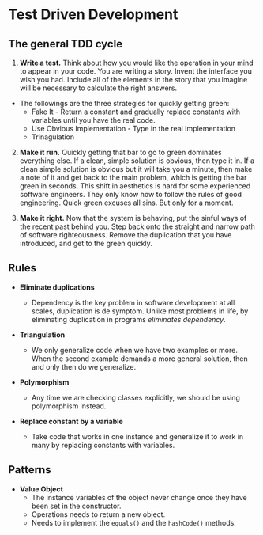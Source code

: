 # Test Driven Development

## The general TDD cycle

1. **Write a test.** Think about how you would like the operation in your mind to appear in your code. You are writing a story. Invent the interface you wish you had. Include all of the elements in the story that you imagine will be necessary to calculate the right answers.

- The followings are the three strategies for quickly getting green:
    - Fake It - Return a constant and gradually replace constants with variables until you have the real code.
    - Use Obvious Implementation - Type in the real Implementation
    - Trinagulation

2. **Make it run.** Quickly getting that bar to go to green dominates everything else. If a clean, simple solution is obvious, then type it in. If a clean simple solution is obvious but it will take you a minute, then make a note of it and get back to the main problem, which is getting the bar green in seconds. This shift in aesthetics is hard for some experienced software engineers. They only know how to follow the rules of good engineering. Quick green excuses all sins. But only for a moment.

3. **Make it right.** Now that the system is behaving, put the sinful ways of the recent past behind you. Step back onto the straight and narrow path of software righteousness. Remove the duplication that you have introduced, and get to the green quickly.

## Rules

- **Eliminate duplications**
    - Dependency is the key problem in software development at all scales, duplication is de symptom. Unlike most problems in life, by eliminating duplication in programs _eliminates dependency_.

- **Triangulation**
    - We only generalize code when we have two examples or more. When the second example demands a more general solution, then and only then do we generalize.

- **Polymorphism**
    - Any time we are checking classes explicitly, we should be using polymorphism instead.

- **Replace constant by a variable**
    - Take code that works in one instance and generalize it to work in many by replacing constants with variables.

## Patterns

- **Value Object**
    - The instance variables of the object never change once they have been set in the constructor.
    - Operations needs to return a new object.
    - Needs to implement the `equals()` and the `hashCode()` methods.
